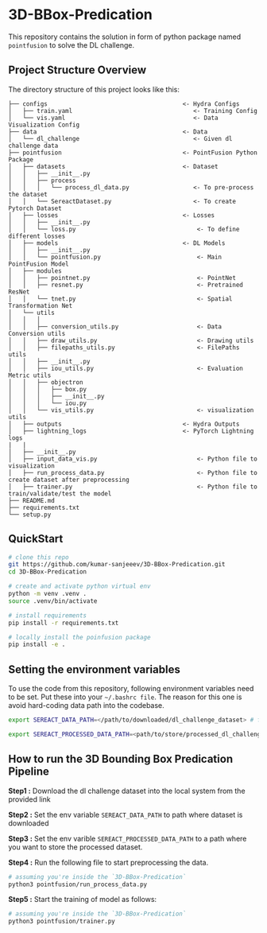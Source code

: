 # 3D-BBox-Predication
This repository contains the solution in form of python package named `pointfusion` to solve the DL challenge.

## Project Structure Overview
The directory structure of this project looks like this:

```.
├── configs                                      <- Hydra Configs
│   ├── train.yaml                                  <- Training Config 
│   └── vis.yaml                                    <- Data Visualization Config
├── data                                         <- Data
│   └── dl_challenge                                <- Given dl challenge data
├── pointfusion                                  <- PointFusion Python Package
│   ├── datasets                                 <- Dataset
│   │   ├── __init__.py
│   │   ├── process
│   │   │   └── process_dl_data.py                  <- To pre-process the dataset
│   │   └── SereactDataset.py                       <- To create Pytorch Dataset
│   ├── losses                                   <- Losses
│   │   ├── __init__.py
│   │   └── loss.py                                  <- To define different losses
│   ├── models                                   <- DL Models
│   │   ├── __init__.py
│   │   └── pointfusion.py                           <- Main PointFusion Model
│   ├── modules
│   │   ├── pointnet.py                              <- PointNet
│   │   ├── resnet.py                                <- Pretrained ResNet 
│   │   └── tnet.py                                  <- Spatial Transformation Net
│   └── utils
│   │   │
│   │   ├── conversion_utils.py                      <- Data Conversion utils
│   │   ├── draw_utils.py                            <- Drawing utils
│   │   ├── filepaths_utils.py                       <- FilePaths utils
│   │   ├── __init__.py
│   │   ├── iou_utils.py                             <- Evaluation Metric utils
│   │   ├── objectron                     
│   │   │   ├── box.py
│   │   │   ├── __init__.py
│   │   │   └── iou.py
│   │   └── vis_utils.py                             <- visualization utils   
│   ├── outputs                                  <- Hydra Outputs
│   ├── lightning_logs                           <- PyTorch Lightning logs
|   |
│   ├── __init__.py
│   ├── input_data_vis.py                            <- Python file to visualization
│   ├── run_process_data.py                          <- Python file to create dataset after preprocessing
│   ├── trainer.py                                   <- Python file to train/validate/test the model
├── README.md
├── requirements.txt
└── setup.py
```

## QuickStart
```bash
# clone this repo
git https://github.com/kumar-sanjeeev/3D-BBox-Predication.git
cd 3D-BBox-Predication

# create and activate python virtual env
python -m venv .venv .
source .venv/bin/activate  

# install requirements
pip install -r requirements.txt

# locally install the poinfusion package
pip install -e .
```

## Setting the environment variables
To use the code from this repository, following environment variables need to be set. Put these into your `~/.bashrc file`. The reason for this one is avoid hard-coding data path into the codebase.

```bash
export SEREACT_DATA_PATH=</path/to/downloaded/dl_challenge_dataset> # for eg. SEREACT_DATA_PATH=/home/user/3D-BBox-Predication/dl_challenge_processed

export SEREACT_PROCESSED_DATA_PATH=<path/to/store/processed_dl_challenge_dataset> # for eg. SEREACT_PROCESSED_DATA_PATH=/home/user/3D-BBox-Predication/dl_challenge_processed
```

## How to run the 3D Bounding Box Predication Pipeline

**Step1 :** Download the dl challenge dataset into the local system from the provided link

**Step2 :** Set the env variable `SEREACT_DATA_PATH` to path where dataset is downloaded

**Step3 :** Set the env varible `SEREACT_PROCESSED_DATA_PATH` to a path where you want to store the processed dataset.

**Step4 :** Run the following file to start preprocessing the data.
```bash
# assuming you're inside the `3D-BBox-Predication`
python3 pointfusion/run_process_data.py 
```
**Step5 :** Start the training of model as follows:
```bash
# assuming you're inside the `3D-BBox-Predication`
python3 pointfusion/trainer.py
```